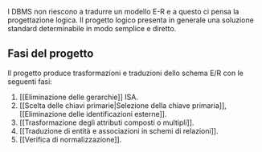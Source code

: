 I DBMS non riescono a tradurre un modello E-R e a questo ci pensa la progettazione logica.
Il progetto logico presenta in generale una soluzione standard determinabile in modo semplice e diretto.

## Fasi del progetto
Il progetto produce trasformazioni e traduzioni dello schema E/R con le seguenti fasi:
1. [[Eliminazione delle gerarchie]] ISA.
2. [[Scelta delle chiavi primarie|Selezione della chiave primaria]], [[Eliminazione delle identificazioni esterne]].
3. [[Trasformazione degli attributi composti o multipli]].
4. [[Traduzione di entità e associazioni in schemi di relazioni]].
5. [[Verifica di normalizzazione]].
